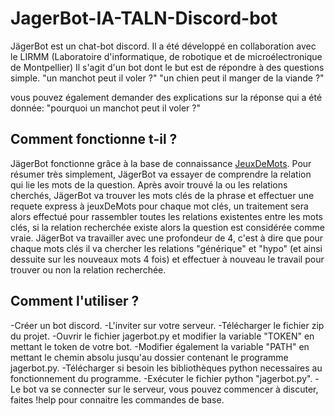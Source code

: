 # JagerBot-IA-TALN-Discord-bot

JägerBot est un chat-bot discord. Il a été développé en collaboration avec le LIRMM (Laboratoire d'informatique, de robotique et de microélectronique de Montpellier)
Il s'agit d'un bot dont le but est de répondre à des questions simple.
"un manchot peut il voler ?"
"un chien peut il manger de la viande ?"

vous pouvez également demander des explications sur la réponse qui a été donnée:
"pourquoi un manchot peut il voler ?"

## Comment fonctionne t-il ?

JägerBot fonctionne grâce à la base de connaissance <a href="https://www.jeuxdemots.org/jdm-accueil.php">JeuxDeMots</a>.
Pour résumer très simplement, JägerBot va essayer de comprendre la relation qui lie les mots de la question.
Après avoir trouvé la ou les relations cherchés, JägerBot va trouver les mots clés de la phrase et effectuer une requete express à jeuxDeMots pour chaque mot clés,
un traitement sera alors effectué pour rassembler toutes les relations existentes entre les mots clés, si la relation recherchée existe alors la question est considérée comme vraie.
JägerBot va travailler avec une profondeur de 4, c'est à dire que pour chaque mots clés il va chercher les relations "générique" et "hypo" (et ainsi dessuite sur les nouveaux mots 4 fois) et effectuer à nouveau le travail pour trouver ou non la relation recherchée.

## Comment l'utiliser ?

-Créer un bot discord.
-L'inviter sur votre serveur.
-Télécharger le fichier zip du projet.
-Ouvrir le fichier jagerbot.py et modifier la variable "TOKEN" en mettant le token de votre bot.
-Modifier également la variable "PATH" en mettant le chemin absolu jusqu'au dossier contenant le programme jagerbot.py.
-Télécharger si besoin les bibliothèques python necessaires au fonctionnement du programme.
-Exécuter le fichier python "jagerbot.py".
-Le bot va se connecter sur le serveur, vous pouvez commencer à discuter, faites !help pour connaitre les commandes de base.

